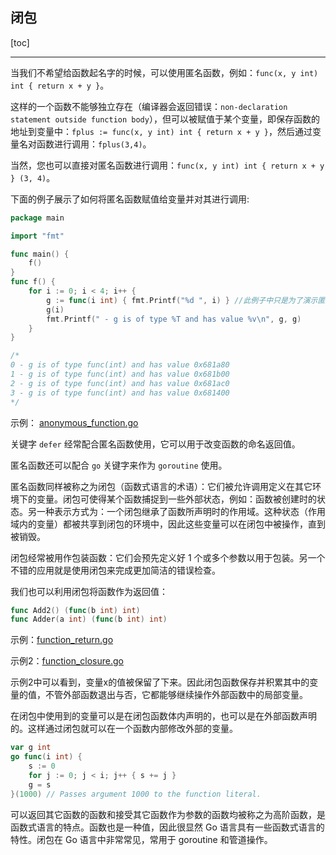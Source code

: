 ## 闭包

[toc]

---

当我们不希望给函数起名字的时候，可以使用匿名函数，例如：`func(x, y int) int { return x + y }`。

这样的一个函数不能够独立存在（编译器会返回错误：`non-declaration statement outside function body`），但可以被赋值于某个变量，即保存函数的地址到变量中：`fplus := func(x, y int) int { return x + y }`，然后通过变量名对函数进行调用：`fplus(3,4)`。

当然，您也可以直接对匿名函数进行调用：`func(x, y int) int { return x + y } (3, 4)`。

下面的例子展示了如何将匿名函数赋值给变量并对其进行调用:

```go
package main

import "fmt"

func main() {
    f()
}
func f() {
    for i := 0; i < 4; i++ {
        g := func(i int) { fmt.Printf("%d ", i) } //此例子中只是为了演示匿名函数可分配不同的内存地址，在现实开发中，不应该把该部分信息放置到循环中。
        g(i)
        fmt.Printf(" - g is of type %T and has value %v\n", g, g)
    }
}

/*
0 - g is of type func(int) and has value 0x681a80
1 - g is of type func(int) and has value 0x681b00
2 - g is of type func(int) and has value 0x681ac0
3 - g is of type func(int) and has value 0x681400
*/

```

示例： [anonymous_function.go](05_src/anonymous_function.go)

关键字 `defer` 经常配合匿名函数使用，它可以用于改变函数的命名返回值。

匿名函数还可以配合 `go` 关键字来作为 `goroutine` 使用。

匿名函数同样被称之为闭包（函数式语言的术语）：它们被允许调用定义在其它环境下的变量。闭包可使得某个函数捕捉到一些外部状态，例如：函数被创建时的状态。另一种表示方式为：一个闭包继承了函数所声明时的作用域。这种状态（作用域内的变量）都被共享到闭包的环境中，因此这些变量可以在闭包中被操作，直到被销毁。

闭包经常被用作包装函数：它们会预先定义好 1 个或多个参数以用于包装。另一个不错的应用就是使用闭包来完成更加简洁的错误检查。

我们也可以利用闭包将函数作为返回值：

```go
func Add2() (func(b int) int)
func Adder(a int) (func(b int) int)
```

示例：[function_return.go](05_src/function_return.go)

示例2：[function_closure.go](05_src/function_closure.go)

示例2中可以看到，变量x的值被保留了下来。因此闭包函数保存并积累其中的变量的值，不管外部函数退出与否，它都能够继续操作外部函数中的局部变量。

在闭包中使用到的变量可以是在闭包函数体内声明的，也可以是在外部函数声明的。这样通过闭包就可以在一个函数内部修改外部的变量。
```go
var g int
go func(i int) {
    s := 0
    for j := 0; j < i; j++ { s += j }
    g = s
}(1000) // Passes argument 1000 to the function literal.
```

可以返回其它函数的函数和接受其它函数作为参数的函数均被称之为高阶函数，是函数式语言的特点。函数也是一种值，因此很显然 Go 语言具有一些函数式语言的特性。闭包在 Go 语言中非常常见，常用于 goroutine 和管道操作。